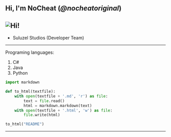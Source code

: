 Hi, I'm __NoCheat__ (_@nocheatoriginal_)
---
![](https://abload.de/img/__profilbild__s2j47.jpeg "Hi!")
---
- Suluzel Studios (Developer Team)

---
Programing languages: 
  1.  C#
  2.  Java 
  3.  Python


```python
import markdown

def to_html(textfile):
    with open(textfile + '.md', 'r') as file:
        text = file.read()
        html = markdown.markdown(text)
    with open(textfile + '.html', 'w') as file:
        file.write(html)

to_html("README")
```

---
